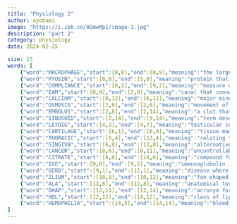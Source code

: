 ```yaml
---
title: "Physiology 2"
author: ayobami
image: "https://i.ibb.co/0GmwMp1/image-1.jpg"
description: "part 2"
category: physiology
date: 2024-02-25

size: 15
words: [
	{"word":"MACROPHAGE","start":[0,0],"end":[0,9],"meaning":"the largest phagocyte"},
	{"word":"MYOSIN","start":[0,0],"end":[5,0],"meaning":"protein that makes up the thick filament in muscle fibres"},
	{"word":"COMPLIANCE","start":[0,2],"end":[9,2],"meaning":"measure of expansibility of the lungs"},
	{"word":"EAM","start":[0,9],"end":[2,9],"meaning":"canal that connects the outer to inner ear (acronym)"},
	{"word":"CALCIUM","start":[0,12],"end":[6,12],"meaning":"major mineral that makes up bones"},
	{"word":"OSMOSIS","start":[2,0],"end":[2,6],"meaning":"movement of solvent from low to high concentration of solute through a semi-permeable membrane"},
	{"word":"EMBOLUS","start":[2,8],"end":[2,14],"meaning":"a clot that has broken off its source in the blood"},
	{"word":"SINUSOID","start":[2,14],"end":[9,14],"meaning":"term describing very porous capillaries"},
	{"word":"LEYDIG","start":[4,2],"end":[4,7],"meaning":"testicular cells that produce testosterone"},
	{"word":"CARTILAGE","start":[6,1],"end":[6,9],"meaning":"tissue made out of chondrocytes"},
	{"word":"THORACIC","start":[6,4],"end":[13,4],"meaning":"relating to the chest"},
	{"word":"GINGIVA","start":[6,8],"end":[12,8],"meaning":"alternative name for gums"},
	{"word":"CANCER","start":[8,6],"end":[8,11],"meaning":"uncontrollable division of cells"},
	{"word":"CITRATE","start":[8,6],"end":[14,6],"meaning":"compound formed from the condensation of Oxaloacetate and Acetyl-CoA"},
	{"word":"IGE","start":[9,0],"end":[9,2],"meaning":"immunoglobulin involved mainly in allergic reactions"},
	{"word":"GERD","start":[9,1],"end":[12,1],"meaning":"disease where gastric acid refluxes into the esophagus"},
	{"word":"ILIUM","start":[10,8],"end":[10,12],"meaning":"fan-shaped superior portion of the innominate bone"},
	{"word":"ALA","start":[12,6],"end":[12,8],"meaning":"anatomical term for wing"},
	{"word":"DHAP","start":[12,11],"end":[12,14],"meaning":"acronym for one of the products of third reaction of glycolysis"},
	{"word":"HDL","start":[12,12],"end":[14,12],"meaning":"class of lipoprotein with smallest size(acronym)"},
	{"word":"HEMOPHILIA","start":[14,5],"end":[14,14],"meaning":"bleeding disorder in which blood fails to clot appropriately"}
]
---
```


